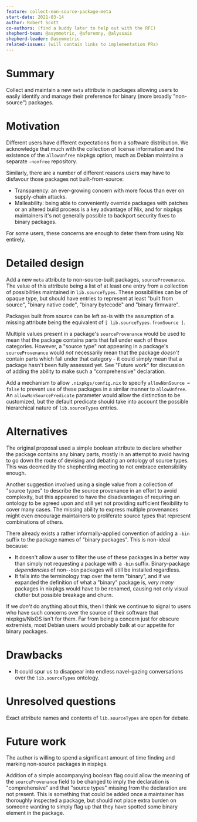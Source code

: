 ```yaml
---
feature: collect-non-source-package-meta
start-date: 2021-03-14
author: Robert Scott
co-authors: (find a buddy later to help out with the RFC)
shepherd-team: @asymmetric, @aforemny, @alyssais
shepherd-leader: @asymmetric
related-issues: (will contain links to implementation PRs)
---
```


# Summary
[summary]: #summary

Collect and maintain a new `meta` attribute in packages allowing users to easily
identify and manage their preference for binary (more broadly "non-source")
packages.

# Motivation
[motivation]: #motivation

Different users have different expectations from a software distribution. We
acknowledge that much with the collection of license information and the
existence of the `allowUnfree` nixpkgs option, much as Debian maintains a
separate `-nonfree` repository.

Similarly, there are a number of different reasons users may have to disfavour
those packages not built-from-source:

- Transparency: an ever-growing concern with more focus than ever on
  supply-chain attacks.
- Malleability: being able to conveniently override packages with patches or an
  altered build process is a key advantage of Nix, and for nixpkgs maintainers
  it's not generally possible to backport security fixes to binary packages.

For some users, these concerns are enough to deter them from using Nix entirely.

# Detailed design
[design]: #detailed-design

Add a new `meta` attribute to non-source-built packages, `sourceProvenance`.
The value of this attribute being a list of at least one entry from a
collection of possibilities maintained in `lib.sourceTypes`. These possibilities
can be of opaque type, but should have entries to represent at least "built from
source", "binary native code", "binary bytecode" and "binary firmware".

Packages built from source can be left as-is with the assumption of a missing
attribute being the equivalent of `[ lib.sourceTypes.fromSource ]`.

Multiple values present in a package's `sourceProvenance` would be used to
mean that the package contains parts that fall under each of these categories.
However, a "source type" not appearing in a package's `sourceProvenance` would
_not_ necessarily mean that the package _doesn't_ contain parts which fall
under that category - it could simply mean that a package hasn't been fully
assessed yet. See "Future work" for discussion of adding the ability to make
such a "comprehensive" declaration.

Add a mechanism to allow `.nixpkgs/config.nix` to specify
`allowNonSource = false` to prevent use of these packages in a similar manner
to `allowUnfree`. An `allowNonSourcePredicate` parameter would allow the
distinction to be customized, but the default predicate should take into account
the possible hierarchical nature of `lib.sourceTypes` entries.

# Alternatives
[alternatives]: #alternatives

The original proposal used a simple boolean attribute to declare whether the
package contains any binary parts, mostly in an attempt to avoid having
to go down the route of devising and debating an ontology of source types. This
was deemed by the shepherding meeting to not embrace extensibility enough.

Another suggestion involved using a single value from a collection of "source
types" to describe the source provenance in an effort to avoid complexity, but
this appeared to have the disadvantages of requiring an ontology to be agreed
upon and still yet not providing sufficient flexibility to cover many cases.
The missing ability to express multiple provenances might even encourage
maintainers to proliferate source types that represent combinations of others.

There already exists a rather informally-applied convention of adding a `-bin`
suffix to the package names of "binary packages". This is non-ideal because:

- It doesn't allow a user to filter the use of these packages in a better way
  than simply not requesting a package with a `-bin` suffix. Binary-package
  _dependencies_ of non-`-bin` packages will still be installed regardless.
- It falls into the terminology trap over the term "binary", and if we expanded
  the definition of what a "binary" package is, *very many* packages in nixpkgs
  would have to be renamed, causing not only visual clutter but possible
  breakage and churn.

If we _don't_ do anything about this, then I think we continue to signal to
users who have such concerns over the source of their software that
nixpkgs/NixOS isn't for them. Far from being a concern just for obscure
extremists, most Debian users would probably balk at our appetite for binary
packages.

# Drawbacks
[drawbacks]: #drawbacks

- It could spur us to disappear into endless navel-gazing conversations over
  the `lib.sourceTypes` ontology.

# Unresolved questions
[unresolved]: #unresolved-questions

Exact attribute names and contents of `lib.sourceTypes` are open for debate.

# Future work
[future]: #future-work

The author is willing to spend a significant amount of time finding and marking
non-source packages in nixpkgs.

Addition of a simple accompanying boolean flag could allow the meaning of the
`sourceProvenance` field to be changed to imply the declaration is
"comprehensive" and that "source types" missing from the declaration are not
present. This is something that could be added once a maintainer has thoroughly
inspected a package, but should not place extra burden on someone wanting to
simply flag up that they have spotted some binary element in the package.
